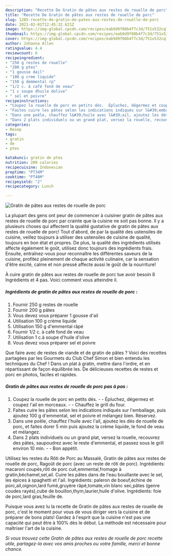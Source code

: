```yaml
---
description: "Recette De Gratin de pâtes aux restes de rouelle de porc"
title: "Recette De Gratin de pâtes aux restes de rouelle de porc"
slug: 1285-recette-de-gratin-de-pates-aux-restes-de-rouelle-de-porc
date: 2021-02-01T12:45:32.621Z
image: https://img-global.cpcdn.com/recipes/eab9d9f08b4f7c3d/751x532cq70/gratin-de-pates-aux-restes-de-rouelle-de-porc-photo-principale-de-la-recette.jpg
thumbnail: https://img-global.cpcdn.com/recipes/eab9d9f08b4f7c3d/751x532cq70/gratin-de-pates-aux-restes-de-rouelle-de-porc-photo-principale-de-la-recette.jpg
cover: https://img-global.cpcdn.com/recipes/eab9d9f08b4f7c3d/751x532cq70/gratin-de-pates-aux-restes-de-rouelle-de-porc-photo-principale-de-la-recette.jpg
author: Johanna Allen
ratingvalue: 4.4
reviewcount: 6
recipeingredient:
- "250 g restes de rouelle"
- "200 g ptes"
- "1 gousse dail"
- "100 g crme liquide"
- "150 g demmental rp"
- "1/2 c. à café fond de veau"
- "1 c soupe dhuile dolive"
- " sel et poivre"
recipeinstructions:
- "Coupez la rouelle de porc en petits dés.  Épluchez, dégermez et coupez l&#39;ail en morceaux.  Chauffez le grill du four."
- "Faites cuire les pâtes selon les indications indiqués sur l&#39;emballage, puis ajoutez 100 g d&#39;emmental, sel et poivre et mélangez bien. Réservez."
- "Dans une poêle, chauffez l&#39;huile avec l&#39;ail, ajoutez les dés de rouelle de porc, et faites dorer 5 min puis ajoutez la crème liquide, le fond de veau et mélangez."
- "Dans 2 plats individuels ou un grand plat, versez la rouelle, recouvrez des pâtes, saupoudrez avec le reste d&#39;emmental, et passez sous le grill environ 10 min.  Bon appétit."
categories:
- Resep
tags:
- gratin
- de
- ptes

katakunci: gratin de ptes 
nutrition: 209 calories
recipecuisine: Indonesian
preptime: "PT34M"
cooktime: "PT40M"
recipeyield: "2"
recipecategory: Lunch

---
```



![Gratin de pâtes aux restes de rouelle de porc](https://img-global.cpcdn.com/recipes/eab9d9f08b4f7c3d/751x532cq70/gratin-de-pates-aux-restes-de-rouelle-de-porc-photo-principale-de-la-recette.jpg)

La plupart des gens ont peur de commencer à cuisiner gratin de pâtes aux restes de rouelle de porc par crainte que la cuisine ne soit pas bonne. Il y a plusieurs choses qui affectent la qualité gustative de gratin de pâtes aux restes de rouelle de porc! Tout d'abord, de par la qualité des ustensiles de cuisine, veillez toujours à utiliser des ustensiles de cuisine de qualité, toujours en bon état et propres. De plus, la qualité des ingrédients utilisés affecte également le goût, utilisez donc toujours des ingrédients frais. Ensuite, entraînez-vous pour reconnaître les différentes saveurs de la cuisine, profitez pleinement de chaque activité culinaire, car la sensation d'être excité, calme et non pressé affecte aussi le goût de la nourriture!

<!--inarticleads1-->

À cuire gratin de pâtes aux restes de rouelle de porc tue avoir besoin 8 Ingrédients et 4 pas. Voici comment vous atteindre il.

##### Ingrédients de gratin de pâtes aux restes de rouelle de porc :

1. Fournir 250 g restes de rouelle
1. Fournir 200 g pâtes
1. Vous devez vous préparer 1 gousse d&#39;ail
1. Utilisation 100 g crème liquide
1. Utilisation 150 g d&#39;emmental râpé
1. Fournir 1/2 c. à café fond de veau
1. Utilisation 1 c.à soupe d&#39;huile d&#39;olive
1. Vous devez vous préparer  sel et poivre


Que faire avec de restes de viande et de gratin de pâtes ? Voici des recettes partagées par les Gourmets du Club Chef Simon et bien entendu les techniques du Chef ! Dans un plat à gratin, mettre dans l&#39;ordre, et en répartissant de façon équilibrée les. De délicieuses recettes de restes et porc en photos, faciles et rapides. 

<!--inarticleads2-->

##### Gratin de pâtes aux restes de rouelle de porc pas à pas :

1. Coupez la rouelle de porc en petits dés. -  - Épluchez, dégermez et coupez l&#39;ail en morceaux. -  - Chauffez le grill du four.
1. Faites cuire les pâtes selon les indications indiqués sur l&#39;emballage, puis ajoutez 100 g d&#39;emmental, sel et poivre et mélangez bien. Réservez.
1. Dans une poêle, chauffez l&#39;huile avec l&#39;ail, ajoutez les dés de rouelle de porc, et faites dorer 5 min puis ajoutez la crème liquide, le fond de veau et mélangez.
1. Dans 2 plats individuels ou un grand plat, versez la rouelle, recouvrez des pâtes, saupoudrez avec le reste d&#39;emmental, et passez sous le grill environ 10 min. -  - Bon appétit.


Utilisez les restes du Rôti de Porc au Massalé, Gratin de pâtes aux restes de rouelle de porc, Ragoût de porc (avec un reste de rôti de porc). Ingrédients: macaroni coupés,rôti de porc cuit,emmental,fromage à gratin,béchamel,sel,ail. Cuire les pâtes dans de l&#39;eau bouillante avec le sel, les épices à spaghetti et l&#39;ail. Ingrédients: paleron de boeuf,échine de porc,ail,oignon,lard fumé,gruyère râpé,tomate,vin blanc sec,pâtes (genre coudes rayés),cube de bouillon,thym,laurier,huile d&#39;olive. Ingrédients: foie de porc,lard gras,feuille de. 

<!--inarticleads1-->

<p>
Puisque vous avez lu la recette de Gratin de pâtes aux restes de rouelle de porc, c'est le moment pour vous de vous diriger vers la cuisine et de préparer de bons plats! Gardez à l'esprit que la cuisine n'est pas une capacité qui peut être à 100% dès le début. La méthode est nécessaire pour maîtriser l'art de la cuisine.
</p>

<p>
<i>Si vous trouvez cette Gratin de pâtes aux restes de rouelle de porc recette utile, partagez-la avec vos amis proches ou votre famille, merci et bonne chance.</i>
</p>
